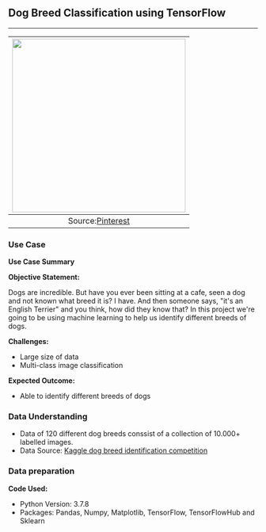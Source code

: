 ## **Dog Breed Classification using TensorFlow**
---

| <img src="../images/Japanese%20Spitz%20dog%20breed%20description%20and%20characteristics.jpg" width=350/> | 
|:--:| 
|Source:[Pinterest](https://www.pinterest.com.mx/pin/551409548117924718/)|

### **Use Case**

**Use Case Summary**

**Objective Statement:**

Dogs are incredible. But have you ever been sitting at a cafe, seen a dog and not known what breed it is? I have. And then someone says, "it's an English Terrier" and you think, how did they know that? In this project we're going to be using machine learning to help us identify different breeds of dogs.

**Challenges:**
* Large size of data
* Multi-class image classification

**Expected Outcome:**
  
* Able to identify different breeds of dogs

### **Data Understanding**

  * Data of 120 different dog breeds conssist of a collection of 10.000+ labelled images.
  * Data Source: [Kaggle dog breed identification competition](https://www.kaggle.com/c/dog-breed-identification/overview)

### **Data preparation**
**Code Used:**
  * Python Version: 3.7.8
  * Packages: Pandas, Numpy, Matplotlib, TensorFlow, TensorFlowHub and Sklearn


```python

```
